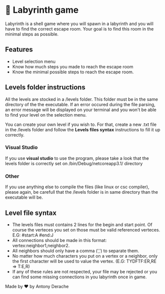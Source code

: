 # 🔎 Labyrinth game

Labyrinth is a shell game where you will spawn in a labyrinth and you will have to find the correct escape room. Your goal is to find this room in the minimal steps as possible.

## Features

- Level selection menu
- Know how much steps you made to reach the escape room
- Know the minimal possible steps to reach the escape room.

## Levels folder instructions

All the levels are stocked in a /levels folder. This folder must be in the same directory of the the executable.
If an error occured during the file parsing, an error message will be displayed on your terminal and you won't be able to find your level on the selection menu.

You can create your own level if you wish to. For that, create a new .txt file in the /levels folder and follow the **Levels files syntax** instructions to fill it up correctly.

### Visual Studio

If you use **visual studio** to use the program, please take a look that the levels folder is correctly set on /bin/Debug/netcoreapp3.1/ directory

### Other

If you use anything else to compile the files (like linux or csc compiler), please again, be carefull that the /levels folder is in same directory than the executable will be.

## Level file syntax

- The levels files must contains 2 lines for the begin and start point. Of course the verteces you set on those must be valid referenced verteces.
E.G:
#start:A
#end:J
- All connections should be made in this format: vertex:neighbor1,neighbor2.
- All neighbors should only have a comma (',') to separate them.
- No matter how much characters you put on a vertex or a neighbor, only the first character will be used to value the vertex. (E.G: TYDFTF:ER,RE => T:E,R)
- If any of these rules are not respected, your file may be rejected or you can find some missing connections in you labyrinth once in game.

Made by ❤️ by Antony Derache
